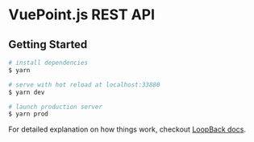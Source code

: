 # VuePoint.js REST API

## Getting Started

```bash
# install dependencies
$ yarn

# serve with hot reload at localhost:33880
$ yarn dev

# launch production server
$ yarn prod
```

For detailed explanation on how things work, checkout [LoopBack docs](https://loopback.io/doc/en/lb3/Creating-an-application.html#standard-project-layout).
